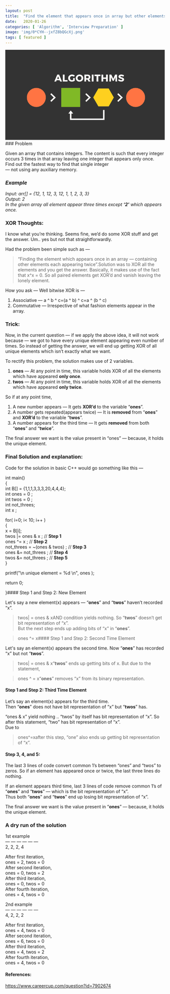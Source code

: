 ```yaml
---
layout:	post
title:	"Find the element that appears once in array but other elements appear thrice"
date:	2020-01-26
categories: [ 'Algorithm', 'Interview Preparation' ]
image: 'img/0*CYH--jxfZ8bQGcXj.png'
tags: [ featured ]
---
```


  ![](/img/0*CYH--jxfZ8bQGcXj.png)### Problem

Given an array that contains integers. The content is such that every integer occurs 3 times in that array leaving one integer that appears only once.  
Find out the fastest way to find that single integer  
 — not using any auxiliary memory.

### *Example*

*Input: arr[] = {12, 1, 12, 3, 12, 1, 1, 2, 3, 3}  
Output: 2  
In the given array all element appear three times except ****‘2'**** which appears once.*

### **XOR Thoughts:**

I know what you’re thinking. Seems fine, we’d do some XOR stuff and get the answer. Um.. yes but not that straightforwardly.

Had the problem been simple such as —


> “Finding the element which appears once in an array — containing other elements each appearing twice”.Solution was to XOR all the elements and you get the answer. Basically, it makes use of the fact that x^x = 0. So all paired elements get XOR’d and vanish leaving the lonely element.

How you ask — Well bitwise XOR is —

1. Associative — a ^ b ^ c=(a ^ b) ^ c=a ^ (b ^ c)
2. Commutative — Irrespective of what fashion elements appear in the array.
### Trick:

Now, in the current question — if we apply the above idea, it will not work because — we got to have every unique element appearing even number of times. So instead of getting the answer, we will end up getting XOR of all unique elements which isn’t exactly what we want.

To rectify this problem, the solution makes use of 2 variables.  
1) **ones** — At any point in time, this variable holds XOR of all the elements which have appeared **only once**.  
2) **twos** — At any point in time, this variable holds XOR of all the elements which have appeared **only twice**.

So if at any point time,  
1. A new number appears — It gets **XOR’d** to the variable “**ones**”.  
2. A number gets repeated(appears twice) — It is **removed** from “**ones**” and **XOR’d** to the variable “**twos**”.  
3. A number appears for the third time — It gets **removed** from both “**ones**” and “**twice**”.

The final answer we want is the value present in “ones” — because, it holds the unique element.

### **Final Solution and explanation:**

Code for the solution in basic C++ would go something like this —

int main()  
{  
 int B[] = {1,1,1,3,3,3,20,4,4,4};  
 int ones = 0 ;  
 int twos = 0 ;  
 int not\_threes;  
 int x ;  
  
 for( i=0; i< 10; i++ )  
 {  
 x = B[i];  
 twos |= ones & x ; // **Step 1**  
 ones ^= x ; // **Step 2**  
 not\_threes = ~(ones & twos) ; // **Step 3**  
 ones &= not\_threes ; // **Step 4**  
 twos &= not\_threes ; // **Step 5**  
 }  
  
 printf("\n unique element = %d \n", ones );  
   
 return 0;  
  
}#### Step 1 and Step 2: New Element

Let's say a new element(x) appears — “**ones**” and “**twos**” haven’t recorded “x”.


> twos| = ones & xAND condition yields nothing. So “**twos**” doesn’t get bit representation of “x”.  
But the next step ends up adding bits of “x” in “**ones**”.


> ones ^= x#### Step 1 and Step 2: Second Time Element

Let's say an element(x) appears the second time. Now “**ones**” has recorded “x” but not “**twos**”.


> twos| = ones & x“**twos**” ends up getting bits of x. But due to the statement,


> ones ^ = x“**ones**” removes “x” from its binary representation.

#### Step 1 and Step 2: Third Time Element

Let’s say an element(x) appears for the third time.  
Then “**ones**” does not have bit representation of “x” but “**twos**” has.

“ones & x” yield nothing .. “twos” by itself has bit representation of “x”. So after this statement, “two” has bit representation of “x”.  
Due to


> ones^=xafter this step, “one” also ends up getting bit representation of “x”.

#### Step 3, 4, and 5:

The last 3 lines of code convert common 1’s between “ones” and “twos” to zeros. So if an element has appeared once or twice, the last three lines do nothing.

If an element appears third time, last 3 lines of code remove common 1’s of “**ones**” and “**twos**” — which is the bit representation of “x”.  
Thus both “**ones**” and “**twos**” end up losing bit representation of “x”.

The final answer we want is the value present in “**ones**” — because, it holds the unique element.

### A dry run of the solution

1st example  
 — — — — — —   
2, 2, 2, 4

After first iteration,  
ones = 2, twos = 0  
After second iteration,  
ones = 0, twos = 2  
After third iteration,  
ones = 0, twos = 0  
After fourth iteration,  
ones = 4, twos = 0

2nd example  
 — — — — — —   
4, 2, 2, 2

After first iteration,  
ones = 4, twos = 0  
After second iteration,  
ones = 6, twos = 0  
After third iteration,  
ones = 4, twos = 2  
After fourth iteration,  
ones = 4, twos = 0

#### References:

<https://www.careercup.com/question?id=7902674>

  
